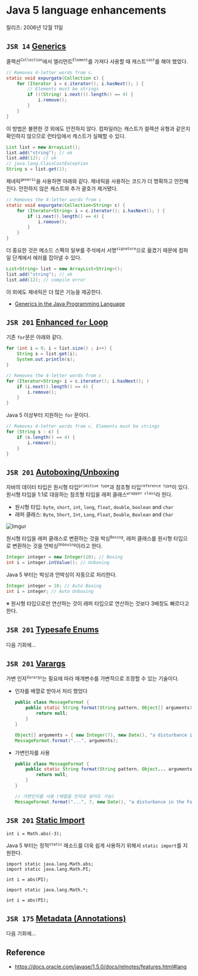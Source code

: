 # Java 5 language enhancements

릴리즈: 2006년 12월 11일

## `JSR 14` [Generics](https://docs.oracle.com/javase/1.5.0/docs/guide/language/generics.html)

콜랙션<sup>`Collection`</sup>에서 엘리먼트<sup>`Element`</sup>를 가져다 사용할 때 캐스트<sup>`cast`</sup>를 해야 했었다.

```java
// Removes 4-letter words from c.
static void expurgate(Collection c) {
    for (Iterator i = c.iterator(); i.hasNext(); ) {
        // Elements must be strings
        if (((String) i.next()).length() == 4) {
            i.remove();
        }
    }
}
```

이 방법은 불편한 것 외에도 안전하지 않다. 컴파일러는 캐스트가 컬렉션 유형과 같은지 확인하지 않으므로 런타임에서 캐스트가 실패할 수 있다.

```java
List list = new ArrayList();
list.add("string"); // ok
list.add(12); // ok
// java.lang.ClassCastException
String s = list.get(1);
```

제네릭<sup>`generic`</sup>을 사용하면 아래와 같다. 제네릭을 사용하는 코드가 더 명확하고 안전해진다. 안전하지 않은 캐스트와 추가 괄호가 제거됐다.

```java
// Removes the 4-letter words from c
static void expurgate(Collection<String> c) {
    for (Iterator<String> i = c.iterator(); i.hasNext(); ) {
        if (i.next().length() == 4) {
            i.remove();
        }
    }
}
```

더 중요한 것은 메소드 스펙의 일부를 주석에서 서명<sup>`signature`</sup>으로 옮겼기 때문에 컴파일 단계에서 에러를 잡아낼 수 있다.

```java
List<String> list = new ArrayList<String>();
list.add("string"); // ok
list.add(12); // compile error
```

이 외에도 제네릭은 더 많은 기능을 제공한다.

* [Generics in the Java Programming Language](https://www.oracle.com/technetwork/java/javase/generics-tutorial-159168.pdf)

## `JSR 201` [Enhanced `for` Loop](https://docs.oracle.com/javase/1.5.0/docs/guide/language/foreach.html)

기존 `for`문은 아래와 같다.

```java
for (int i = 0; i < list.size() ; i++) {
    String s = list.get(i);
    System.out.println(s); 
}
```

```java
// Removes the 4-letter words from c
for (Iterator<String> i = c.iterator(); i.hasNext(); )
    if (i.next().length() == 4) {
        i.remove();
    }
}
```

Java 5 이상부터 지원하는 `for` 문이다.

```java
// Removes 4-letter words from c. Elements must be strings
for (String s : c) {
    if (s.length() == 4) {
        i.remove();
    }
}
```

## `JSR 201` [Autoboxing/Unboxing](https://docs.oracle.com/javase/1.5.0/docs/guide/language/autoboxing.html)

자바의 데이터 타입은 원시형 타입<sup>`primitive type`</sup>과 참조형 타입<sup>`reference type`</sup>이 있다. 원시형 타입을 1:1로 대응하는 참조형 타입을 래퍼 클래스<sup>`wrapper class`</sup>라 한다.

* 원시형 타입: `byte`, `short`, `int`, `long`, `float`, `double`, `boolean` and `char`
* 래퍼 클래스: `Byte`, `Short`, `Int`, `Long`, `Float`, `Double`, `Boolean` and `Char`

![Imgur](https://i.imgur.com/bLtNFvM.png)

원시형 타입을 래퍼 클래스로 변환하는 것을 박싱<sup>`Boxing`</sup>, 래퍼 클래스를 원시형 타입으로 변환하는 것을 언박싱<sup>`Unboxing`</sup>이라고 한다.

```java
Integer integer = new Integer(10); // Boxing
int i = integer.intValue(); // Unboxing
```

Java 5 부터는 박싱과 언박싱이 자동으로 처리한다.

```java
Integer integer = 10; // Auto Boxing
int i = integer; // Auto Unboxing
```

※ 원시형 타입으로만 연산하는 것이 래퍼 타입으로 연산하는 것보다 3배정도 빠르다고 한다.

## `JSR 201` [Typesafe Enums](https://docs.oracle.com/javase/1.5.0/docs/guide/language/enums.html)

다음 기회에...

## `JSR 201` [Varargs](https://docs.oracle.com/javase/1.5.0/docs/guide/language/varargs.html)

가변 인자<sup>`Varargs`</sup>는 필요에 따라 매개변수를 가변적으로 조정할 수 있는 기술이다.

* 인자를 배열로 받아서 처리 했었다

    ```java
    public class MessageFormat {
        public static String format(String pattern, Object[] arguments) {
            return null;    
        }
    }
    ```
    
    ```java
    Object[] arguments = { new Integer(7), new Date(), "a disturbance in the Force" };
    MessageFormat.format("...", arguments);
    ```

* 가변인자를 사용

    ```java
    public class MessageFormat {
        public static String format(String pattern, Object... arguments) {
            return null;    
        }
    } 
    ```
    
    ```java
    // 가변인자를 사용 (배열을 인자로 넣어도 가능)
    MessageFormat.format("...", 7, new Date(), "a disturbance in the Force");
    ```

## `JSR 201` [Static Import](https://docs.oracle.com/javase/1.5.0/docs/guide/language/static-import.html)

```
int i = Math.abs(-3);
```

Java 5 부터는 정적<sup>`static`</sup> 메소드를 더욱 쉽게 사용하기 위해서 `static import`를 지원한다.

```
import static java.lang.Math.abs;
import static java.lang.Math.PI;

int i = abs(PI);
```

```
import static java.lang.Math.*;

int i = abs(PI);
```

## `JSR 175` [Metadata (Annotations)](https://docs.oracle.com/javase/1.5.0/docs/guide/language/annotations.html)

다음 기회에...

## Reference

* https://docs.oracle.com/javase/1.5.0/docs/relnotes/features.html#lang